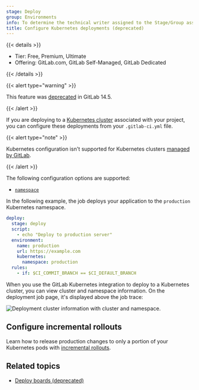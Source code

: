 ```yaml
---
stage: Deploy
group: Environments
info: To determine the technical writer assigned to the Stage/Group associated with this page, see https://handbook.gitlab.com/handbook/product/ux/technical-writing/#assignments
title: Configure Kubernetes deployments (deprecated)
---
```


{{< details >}}

- Tier: Free, Premium, Ultimate
- Offering: GitLab.com, GitLab Self-Managed, GitLab Dedicated

{{< /details >}}

{{< alert type="warning" >}}

This feature was [deprecated](https://gitlab.com/groups/gitlab-org/configure/-/epics/8) in GitLab 14.5.

{{< /alert >}}

If you are deploying to a [Kubernetes cluster](../../user/infrastructure/clusters/_index.md)
associated with your project, you can configure these deployments from your
`.gitlab-ci.yml` file.

{{< alert type="note" >}}

Kubernetes configuration isn't supported for Kubernetes clusters
[managed by GitLab](../../user/project/clusters/gitlab_managed_clusters.md).

{{< /alert >}}

The following configuration options are supported:

- [`namespace`](https://kubernetes.io/docs/concepts/overview/working-with-objects/namespaces/)

In the following example, the job deploys your application to the
`production` Kubernetes namespace.

```yaml
deploy:
  stage: deploy
  script:
    - echo "Deploy to production server"
  environment:
    name: production
    url: https://example.com
    kubernetes:
      namespace: production
  rules:
    - if: $CI_COMMIT_BRANCH == $CI_DEFAULT_BRANCH
```

When you use the GitLab Kubernetes integration to deploy to a Kubernetes cluster,
you can view cluster and namespace information. On the deployment
job page, it's displayed above the job trace:

![Deployment cluster information with cluster and namespace.](../img/environments_deployment_cluster_v12_8.png)

## Configure incremental rollouts

Learn how to release production changes to only a portion of your Kubernetes pods with
[incremental rollouts](../environments/incremental_rollouts.md).

## Related topics

- [Deploy boards (deprecated)](../../user/project/deploy_boards.md)
